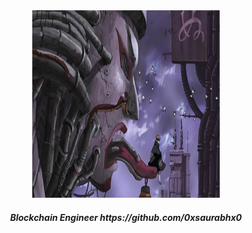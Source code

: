 <div align="center">
  <img src="_.gif" width="300" height="300" alt="Itachi Uchiha">


  <h4><i>Blockchain Engineer https://github.com/0xsaurabhx0<i></h4>
</div>
